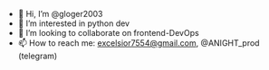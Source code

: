 - 👋 Hi, I’m @gloger2003
- 👀 I’m interested in python dev
- 💞️ I’m looking to collaborate on frontend-DevOps
- 📫 How to reach me: excelsior7554@gmail.com, @ANIGHT_prod (telegram)
